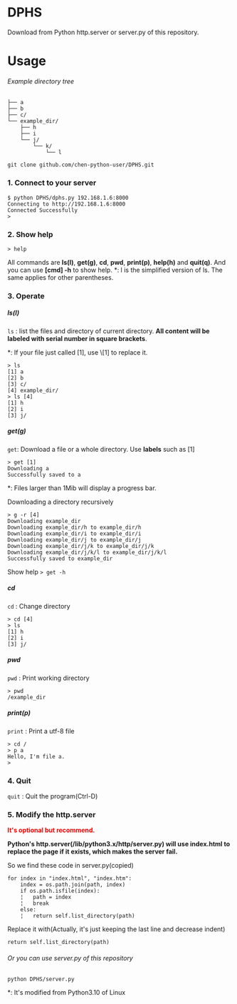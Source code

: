 # DPHS
Download from Python http.server or server.py of this repository.

# Usage

###### Example directory tree
	├── a
	├── b
	├── c/
	└── example_dir/
	    ├── h
	    ├── i
	    └── j/
	        └── k/
	            └── l

`git clone github.com/chen-python-user/DPHS.git`

### 1. Connect to your server
```
$ python DPHS/dphs.py 192.168.1.6:8000
Connecting to http://192.168.1.6:8000
Connected Successfully
> 
```

### 2. Show help
```
> help
```
All commands are **ls(l)**, **get(g)**, **cd**, **pwd**, **print(p)**, **help(h)** and **quit(q)**.
And you can use **\[cmd\] -h** to show help.
\*: l is the simplified version of ls. The same applies for other parentheses.

### 3. Operate

##### ls(l)
`ls` : list the files and directory of current directory.
**All content will be labeled with serial number in square brackets**.

\*: If your file just called \[1\], use \\\[1\] to replace it.
```
> ls
[1] a
[2] b
[3] c/
[4] example_dir/
> ls [4]
[1] h
[2] i
[3] j/
```

##### get(g)
`get`: Download a file or a whole directory.
Use **labels** such as \[1\]
```
> get [1]
Downloading a
Successfully saved to a
```
\*: Files larger than 1Mib will display a progress bar.

Downloading a directory recursively
```
> g -r [4]
Downloading example_dir
Downloading example_dir/h to example_dir/h
Downloading example_dir/i to example_dir/i
Downloading example_dir/j to example_dir/j
Downloading example_dir/j/k to example_dir/j/k
Downloading example_dir/j/k/l to example_dir/j/k/l
Successfully saved to example_dir
```
Show help
`> get -h`


##### cd
`cd` : Change directory
```
> cd [4]
> ls
[1] h
[2] i
[3] j/
```

##### pwd
`pwd` : Print working directory
```
> pwd
/example_dir
```

##### print(p)
`print` : Print a utf-8 file
```
> cd /
> p a
Hello, I'm file a.
> 
```

### 4. Quit
`quit` : Quit the program(Ctrl-D)


### 5. Modify the http.server
**<span style="color:red">It's optional but recommend.</span>**

**Python's http.server(/lib/python3.x/http/server.py) will use index.html to replace the page if it exists, which makes the server fail.**

So we find these code in server.py(copied)
```python3
for index in "index.html", "index.htm":
    index = os.path.join(path, index)
    if os.path.isfile(index):
    ¦   path = index
    ¦   break
    else:
    ¦   return self.list_directory(path)
```
Replace it with(Actually, it's just keeping the last line and decrease indent)
```python3
return self.list_directory(path)
```

###### Or you can use server.py of this repository
`python DPHS/server.py`

\*: It's modified from Python3.10 of Linux


